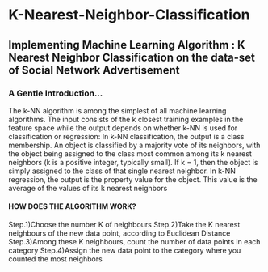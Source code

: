# K-Nearest-Neighbor-Classification
## Implementing Machine Learning Algorithm : K Nearest Neighbor Classification on the data-set of Social Network Advertisement
### A Gentle Introduction…
The k-NN algorithm is among the simplest of all machine learning algorithms. The input consists of the k closest training examples in the feature space while the output depends on whether k-NN is used for classification or regression:
In k-NN classification, the output is a class membership. An object is classified by a majority vote of its neighbors, with the object being assigned to the class most common among its k nearest neighbors (k is a positive integer, typically small). If k = 1, then the object is simply assigned to the class of that single nearest neighbor.
In k-NN regression, the output is the property value for the object. This value is the average of the values of its k nearest neighbors

#### HOW DOES THE ALGORITHM WORK?
Step.1)Choose the number K of neighbours
Step.2)Take the K nearest neighbours of the new data point, according to Euclidean Distance
Step.3)Among these K neighbours, count the number of data points in each category
Step.4)Assign the new data point to the category where you counted the most neighbors
